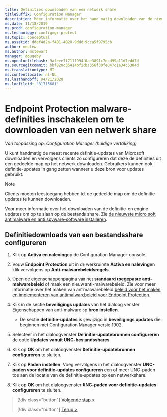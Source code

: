 ```yaml
---
title: Definities downloaden van een netwerk share
titleSuffix: Configuration Manager
description: Meer informatie over het hand matig downloaden van de nieuwste definitie-updates van micro soft en het configureren van clients om deze definities te downloaden.
ms.date: 11/18/2019
ms.prod: configuration-manager
ms.technology: configmgr-protect
ms.topic: conceptual
ms.assetid: ddef4d2a-f481-4020-9ddd-9cca5f9795cb
author: mestew
ms.author: mstewart
manager: dougeby
ms.openlocfilehash: 9afeee7f7111994f0ae3891c7ecd99a11d7edd7d
ms.sourcegitcommit: bbf820c35414bf2cba356f30fe047c1a34c5384d
ms.translationtype: MT
ms.contentlocale: nl-NL
ms.lasthandoff: 04/21/2020
ms.locfileid: "81715681"
---
```

# <a name="enable-endpoint-protection-malware-definitions-to-download-from-a-network-share"></a>Endpoint Protection malware-definities inschakelen om te downloaden van een netwerk share

*Van toepassing op: Configuration Manager (huidige vertakking)*

 U kunt handmatig de meest recente definitie-updates van Microsoft downloaden en vervolgens clients zo configureren dat deze de definities uit een gedeelde map op het netwerk downloaden. Gebruikers kunnen ook definitie-updates in gang zetten wanneer u deze bron voor updates gebruikt.

> [!NOTE]
>  Clients moeten leestoegang hebben tot de gedeelde map om de definitie-updates te kunnen downloaden.

 Voor meer informatie over het downloaden van de definitie-en engine-updates om op te slaan op de bestands share, Zie [de nieuwste micro soft antimalware en anti spyware-software installeren](https://www.microsoft.com/wdsi/definitions).

## <a name="to-configure-definition-downloads-from-a-file-share"></a>Definitiedownloads van een bestandsshare configureren

1.  Klik op **Activa en naleving**op de Configuration Manager-console.

2.  Vouw **Endpoint Protection** uit in de werkruimte **Activa en naleving**en klik vervolgens op **Anti-malwarebeleidsregels**.

3.  Open de eigenschappenpagina van het **standaard toegepaste anti-malwarebeleid** of maak een nieuw anti-malwarebeleid. Zie voor meer informatie over het maken van antimalwarebeleid [beleid voor het maken en implementeren van antimalwarebeleid voor Endpoint Protection](endpoint-antimalware-policies.md).

4.  Klik in de sectie **beveiligings updates** van het dialoog venster Eigenschappen van anti-malware op **bron instellen**.
    - De sectie **definitie-updates** is gewijzigd in **beveiligings updates** die beginnen met Configuration Manager versie 1902.

5.  Selecteer in het dialoogvenster **Definitie-updatebronnen configureren** de optie **Updates vanuit UNC-bestandsshares**.

6.  Klik op **OK** om het dialoogvenster **Definitie-updatebronnen configureren** te sluiten.

7.  Klik op **Paden instellen**. Voeg vervolgens in het dialoogvenster **UNC-paden voor definitie-updates configureren** een of meer UNC-paden toe aan de locatie van de definitie-updates op een netwerkshare.

8.  Klik op **OK** om het dialoogvenster **UNC-paden voor definitie-updates configureren** te sluiten.


> [!div class="button"]
> [Volgende stap >](endpoint-antimalware-policies.md)
> 
> [!div class="button"]
> [Terug >](endpoint-configure-alerts.md)

